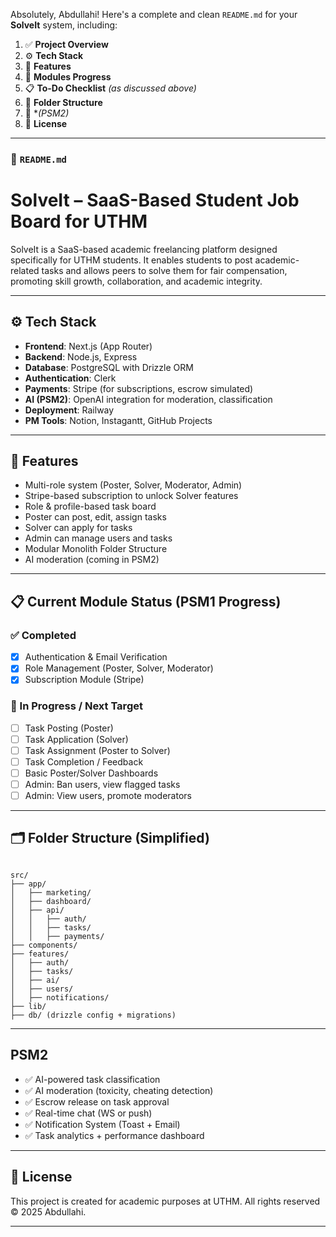 Absolutely, Abdullahi! Here's a complete and clean `README.md` for your **SolveIt** system, including:

1. ✅ **Project Overview**
2. ⚙️ **Tech Stack**
3. 🚀 **Features**
4. 🧪 **Modules Progress**
5. 📋 **To-Do Checklist** *(as discussed above)*
6. 📁 **Folder Structure**
7. 🧠 \**(PSM2)*
8. 📜 **License**

---

### 📄 `README.md`


# SolveIt – SaaS-Based Student Job Board for UTHM

SolveIt is a SaaS-based academic freelancing platform designed specifically for UTHM students. It enables students to post academic-related tasks and allows peers to solve them for fair compensation, promoting skill growth, collaboration, and academic integrity.

---

## ⚙️ Tech Stack

- **Frontend**: Next.js (App Router)
- **Backend**: Node.js, Express
- **Database**: PostgreSQL with Drizzle ORM
- **Authentication**: Clerk
- **Payments**: Stripe (for subscriptions, escrow simulated)
- **AI (PSM2)**: OpenAI integration for moderation, classification
- **Deployment**:  Railway
- **PM Tools**: Notion, Instagantt, GitHub Projects

---

## 🚀 Features

- Multi-role system (Poster, Solver, Moderator, Admin)
- Stripe-based subscription to unlock Solver features
- Role & profile-based task board
- Poster can post, edit, assign tasks
- Solver can apply for tasks
- Admin can manage users and tasks
- Modular Monolith Folder Structure
- AI moderation (coming in PSM2)

---

## 📋 Current Module Status (PSM1 Progress)

### ✅ Completed
- [x] Authentication & Email Verification
- [x] Role Management (Poster, Solver, Moderator)
- [x] Subscription Module (Stripe)

### 🚧 In Progress / Next Target
- [ ] Task Posting (Poster)
- [ ] Task Application (Solver)
- [ ] Task Assignment (Poster to Solver)
- [ ] Task Completion / Feedback
- [ ] Basic Poster/Solver Dashboards
- [ ] Admin: Ban users, view flagged tasks
- [ ] Admin: View users, promote moderators

---

## 🗂 Folder Structure (Simplified)

```

src/
├── app/
│   ├── marketing/
│   ├── dashboard/
│   ├── api/
│   │   ├── auth/
│   │   ├── tasks/
│   │   ├── payments/
├── components/
├── features/
│   ├── auth/
│   ├── tasks/
│   ├── ai/
│   ├── users/
│   ├── notifications/
├── lib/
├── db/ (drizzle config + migrations)

```

---

##  PSM2

- ✅ AI-powered task classification
- ✅ AI moderation (toxicity, cheating detection)
- ✅ Escrow release on task approval
- ✅ Real-time chat (WS or push)
- ✅ Notification System (Toast + Email)
- ✅ Task analytics + performance dashboard

---

## 📜 License

This project is created for academic purposes at UTHM. All rights reserved © 2025 Abdullahi.


---


